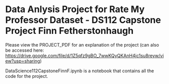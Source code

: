# Data Anlysis Project for Rate My Professor Dataset - DS112 Capstone Project Finn Fetherstonhaugh

Please view the PROJECT_PDF for an explanation of the project (can also be accessed here: https://drive.google.com/file/d/1Z5qfz9gBO_7wwKQyQKAnH4jc1su8reyw/view?usp=sharing)

DataScience112CapstoneFinnF.ipynb is a notebook that contains all the code for the project.
